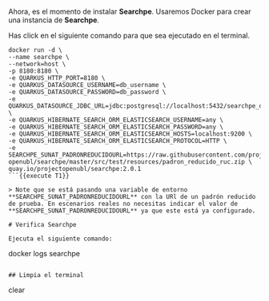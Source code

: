 Ahora, es el momento de instalar **Searchpe**. Usaremos Docker para crear una instancia de **Searchpe**.

Has click en el siguiente comando para que sea ejecutado en el terminal.

```
docker run -d \
--name searchpe \
--network=host \
-p 8180:8180 \
-e QUARKUS_HTTP_PORT=8180 \
-e QUARKUS_DATASOURCE_USERNAME=db_username \
-e QUARKUS_DATASOURCE_PASSWORD=db_password \
-e QUARKUS_DATASOURCE_JDBC_URL=jdbc:postgresql://localhost:5432/searchpe_db \
-e QUARKUS_HIBERNATE_SEARCH_ORM_ELASTICSEARCH_USERNAME=any \
-e QUARKUS_HIBERNATE_SEARCH_ORM_ELASTICSEARCH_PASSWORD=any \
-e QUARKUS_HIBERNATE_SEARCH_ORM_ELASTICSEARCH_HOSTS=localhost:9200 \
-e QUARKUS_HIBERNATE_SEARCH_ORM_ELASTICSEARCH_PROTOCOL=HTTP \
-e SEARCHPE_SUNAT_PADRONREDUCIDOURL=https://raw.githubusercontent.com/project-openubl/searchpe/master/src/test/resources/padron_reducido_ruc.zip \
quay.io/projectopenubl/searchpe:2.0.1
```{{execute T1}}

> Note que se está pasando una variable de entorno **SEARCHPE_SUNAT_PADRONREDUCIDOURL** con la URl de un padrón reducido de prueba. En escenarios reales no necesitas indicar el valor de **SEARCHPE_SUNAT_PADRONREDUCIDOURL** ya que este está ya configurado.

# Verifica Searchpe

Ejecuta el siguiente comando:

```
docker logs searchpe
```{{execute T1}}

## Limpia el terminal

```
clear
```{{execute T1}}
